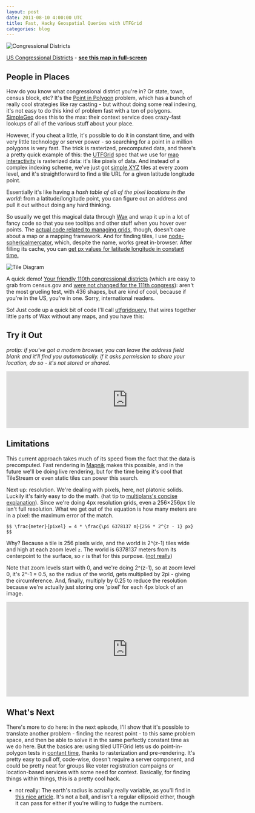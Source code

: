 ```yaml
---
layout: post
date: 2011-08-10 4:00:00 UTC
title: Fast, Hacky Geospatial Queries with UTFGrid
categories: blog
---
```


![Congressional Districts](http://farm7.static.flickr.com/6082/6030825709_3811543b62_o.jpg)

<span class='image-credit'>
  <a href='http://en.wikipedia.org/wiki/List_of_United_States_congressional_districts'>US Congressional Districts</a>
  - <strong><a href='http://tiles.mapbox.com/tmcw#!/map/congressional_districts_adb7d8'>see this map in full-screen</a></strong>
</span>

## People in Places

How do you know what congressional district you're in? Or state, town,
census block, etc? It's the
[Point in Polygon](http://en.wikipedia.org/wiki/Point_in_polygon) problem, which
has a bunch of really cool strategies like ray casting - but without doing
some real indexing, it's not easy to do this kind of problem fast with a ton
of polygons. [SimpleGeo](https://simplegeo.com/) does this to the max: their
context service does crazy-fast lookups of all of the various stuff
about your place.

However, if you cheat a little, it's possible to do it in constant time,
and with very little technology or server power -
so searching for a point in a million polygons is very fast. The trick is
rasterized, precomputed data, and there's a pretty quick example of this:
the [UTFGrid](http://bit.ly/ijwZCE) spec that we use for
[map interactivity](http://developmentseed.org/blog/2011/apr/21/presenting-map-interactivity-without-flash-where-20)
is rasterized data: it's like pixels of data. And instead of a
complex indexing scheme, we've just got [simple XYZ](http://wiki.openstreetmap.org/wiki/Slippy_map_tilenames)
tiles at every zoom level, and it's straightforward to find a tile URL
for a given latitude longitude point.

Essentially it's like having a _hash table of all of the pixel locations in the
world_: from a latitude/longitude point, you can figure out an address and pull
it out without doing any hard thinking.

So usually we get this magical data through
[Wax](http://developmentseed.org/blog/2011/jun/10/wax-custom-advanced-ui-web-maps)
and wrap it up in a lot of fancy code so that you see tooltips and other stuff
when you hover over points. The [actual code related to managing grids](https://github.com/mapbox/wax/blob/master/control/lib/gridinstance.js),
though, doesn't care about a map or a mapping framework. And for finding tiles,
I use [node-sphericalmercator](https://github.com/mapbox/node-sphericalmercator), which,
despite the name, works great in-browser. After filling its cache, you can [get px
values for latitude longitude in constant time.](https://github.com/mapbox/node-sphericalmercator/blob/master/sphericalmercator.js#L39)

![Tile Diagram](http://farm7.static.flickr.com/6069/6030567941_3c67bfb2e1_o.jpg)

A quick demo! [Your friendly 110th congressional districts](http://1.usa.gov/qShXT3)
(which are easy to grab from census.gov and [were not changed for the 111th congress](http://www.census.gov/geo/www/cob/cd111.html)):
aren't the most grueling test, with 436 shapes, but are kind of cool, because
if you're in the US, you're in one. Sorry, international readers.

So! Just code up a quick bit of code I'll call [utfgridquery](https://github.com/tmcw/demo/tree/master/utfgridquery),
that wires together little parts of Wax without any maps, and you have this:

## Try it Out

_protip: if you've got a modern browser, you can leave the address field blank and it'll find you automatically. if it asks permission to share your location, do so - it's not stored or shared._

<iframe src='http://macwright.org/demo/utfgridquery/' width='640' height='150' frameborder='0'>
</iframe>

## Limitations

This current approach takes much of its speed from the fact that the data is
precomputed. Fast rendering in [Mapnik](http://mapnik.org/) makes this possible,
and in the future we'll be doing live rendering, but for the time being it's cool that
TileStream or even static tiles can power this search.

Next up: resolution. We're dealing with pixels, here, not platonic solids. Luckily
it's fairly easy to do the math. (hat tip to [multiplans's concise explanation](http://multiplans.net/en_Importation_SphericalMercator.htm)). Since we're doing 4px resolution grids,
even a 256×256px tile isn't full resolution. What we get out of the equation
is how many meters are in a pixel: the maximum error of the match.

`$$ \frac{meter}{pixel} = 4 * \frac{\pi 6378137 m}{256 * 2^{z - 1} px} $$`

Why? Because a tile is 256 pixels wide, and the world is 2^(z-1)
tiles wide and high at each zoom level `z`. The world is 6378137 meters
from its centerpoint to the surface, so `r` is that for this purpose. ([not really](#fast1))

Note that zoom levels start with 0, and we're doing 2^(z-1), so at zoom level 0,
it's 2^-1 = 0.5, so the radius of the world, gets multiplied by 2pi - giving
the circumference. And, finally, multiply
by 0.25 to reduce the resolution because we're actually just storing
one 'pixel' for each 4px block of an image.

<iframe src='http://macwright.org/demo/utfgridquery/plot.html' width='640' height='250' frameborder='0'>
</iframe>

## What's Next

There's more to do here: in the next episode, I'll show that it's possible to
translate another problem - finding the nearest point - to this same problem space,
and then be able to solve it in the same perfectly constant time as we do here.
But the basics are: using tiled UTFGrid lets us do point-in-polygon tests in
[contant time](http://bit.ly/ohXrNm), thanks to rasterization and pre-rendering.
It's pretty easy to pull off, code-wise, doesn't require a server component,
and could be pretty neat for groups like voter registration campaigns or location-based
services with some need for context. Basically, for finding things within things,
this is a pretty cool hack.

* <a name='fast1'>not really:</a> The earth's radius is actually really variable,
as you'll find in [this nice article](http://en.wikipedia.org/wiki/Earth_radius).
It's not a ball, and isn't a regular ellipsoid either, though it can pass for either
if you're willing to fudge the numbers.

<script type="text/javascript"
  src="http://cdn.mathjax.org/mathjax/latest/MathJax.js?config=TeX-AMS-MML_HTMLorMML"></script>
<script>
  MathJax.Hub.Config({
      tex2jax: {
          skipTags: ['script', 'noscript', 'style', 'textarea', 'pre'] // removed 'code' entry
      }
  });
  MathJax.Hub.Queue(function() {
      var all = MathJax.Hub.getAllJax(), i;
      for(i = 0; i < all.length; i += 1) {
          all[i].SourceElement().parentNode.className += ' has-jax';
      }
  });
</script>
